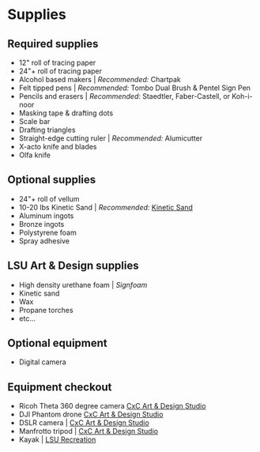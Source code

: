 # Supplies

## Required supplies
* 12" roll of tracing paper
* 24"+ roll of tracing paper
* Alcohol based makers | *Recommended:* Chartpak
* Felt tipped pens | *Recommended:* Tombo Dual Brush & Pentel Sign Pen
* Pencils and erasers | *Recommended:* Staedtler, Faber-Castell, or  Koh-i-noor
* Masking tape & drafting dots
* Scale bar
* Drafting triangles
* Straight-edge cutting ruler | *Recommended:* Alumicutter
* X-acto knife and blades
* Olfa knife

## Optional supplies
* 24"+ roll of vellum
* 10-20 lbs Kinetic Sand | *Recommended:* [Kinetic Sand](https://www.amazon.com/Kinetic-Sand-2lbs-Brown/dp/B00IG4YB5W)
* Aluminum ingots
* Bronze ingots
* Polystyrene foam
* Spray adhesive

## LSU Art & Design supplies
* High density urethane foam | *Signfoam*
* Kinetic sand
* Wax
* Propane torches
* etc...

## Optional equipment
* Digital camera

## Equipment checkout
* Ricoh Theta 360 degree camera [CxC Art & Design Studio](http://design.lsu.edu/student-life/facilities/cxc-art-design-studio/)
* DJI Phantom drone [CxC Art & Design Studio](http://design.lsu.edu/student-life/facilities/cxc-art-design-studio/)
* DSLR camera | [CxC Art & Design Studio](http://design.lsu.edu/student-life/facilities/cxc-art-design-studio/)
* Manfrotto tripod | [CxC Art & Design Studio](http://design.lsu.edu/student-life/facilities/cxc-art-design-studio/)
* Kayak | [LSU Recreation](http://lsuuniversityrec.com/lsuurec/adventure-education/outdoor-gear-rental/)
